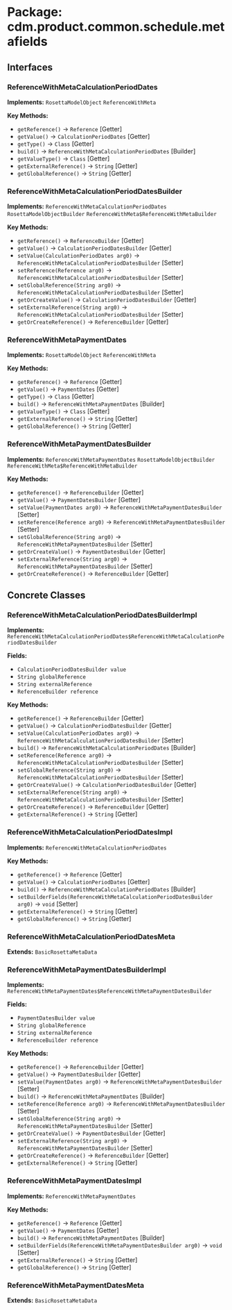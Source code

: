 # Package: cdm.product.common.schedule.metafields

## Interfaces

### ReferenceWithMetaCalculationPeriodDates
**Implements:** `RosettaModelObject` `ReferenceWithMeta` 

**Key Methods:**
- `getReference()` → `Reference` [Getter]
- `getValue()` → `CalculationPeriodDates` [Getter]
- `getType()` → `Class` [Getter]
- `build()` → `ReferenceWithMetaCalculationPeriodDates` [Builder]
- `getValueType()` → `Class` [Getter]
- `getExternalReference()` → `String` [Getter]
- `getGlobalReference()` → `String` [Getter]

### ReferenceWithMetaCalculationPeriodDatesBuilder
**Implements:** `ReferenceWithMetaCalculationPeriodDates` `RosettaModelObjectBuilder` `ReferenceWithMeta$ReferenceWithMetaBuilder` 

**Key Methods:**
- `getReference()` → `ReferenceBuilder` [Getter]
- `getValue()` → `CalculationPeriodDatesBuilder` [Getter]
- `setValue(CalculationPeriodDates arg0)` → `ReferenceWithMetaCalculationPeriodDatesBuilder` [Setter]
- `setReference(Reference arg0)` → `ReferenceWithMetaCalculationPeriodDatesBuilder` [Setter]
- `setGlobalReference(String arg0)` → `ReferenceWithMetaCalculationPeriodDatesBuilder` [Setter]
- `getOrCreateValue()` → `CalculationPeriodDatesBuilder` [Getter]
- `setExternalReference(String arg0)` → `ReferenceWithMetaCalculationPeriodDatesBuilder` [Setter]
- `getOrCreateReference()` → `ReferenceBuilder` [Getter]

### ReferenceWithMetaPaymentDates
**Implements:** `RosettaModelObject` `ReferenceWithMeta` 

**Key Methods:**
- `getReference()` → `Reference` [Getter]
- `getValue()` → `PaymentDates` [Getter]
- `getType()` → `Class` [Getter]
- `build()` → `ReferenceWithMetaPaymentDates` [Builder]
- `getValueType()` → `Class` [Getter]
- `getExternalReference()` → `String` [Getter]
- `getGlobalReference()` → `String` [Getter]

### ReferenceWithMetaPaymentDatesBuilder
**Implements:** `ReferenceWithMetaPaymentDates` `RosettaModelObjectBuilder` `ReferenceWithMeta$ReferenceWithMetaBuilder` 

**Key Methods:**
- `getReference()` → `ReferenceBuilder` [Getter]
- `getValue()` → `PaymentDatesBuilder` [Getter]
- `setValue(PaymentDates arg0)` → `ReferenceWithMetaPaymentDatesBuilder` [Setter]
- `setReference(Reference arg0)` → `ReferenceWithMetaPaymentDatesBuilder` [Setter]
- `setGlobalReference(String arg0)` → `ReferenceWithMetaPaymentDatesBuilder` [Setter]
- `getOrCreateValue()` → `PaymentDatesBuilder` [Getter]
- `setExternalReference(String arg0)` → `ReferenceWithMetaPaymentDatesBuilder` [Setter]
- `getOrCreateReference()` → `ReferenceBuilder` [Getter]

## Concrete Classes

### ReferenceWithMetaCalculationPeriodDatesBuilderImpl
**Implements:** `ReferenceWithMetaCalculationPeriodDates$ReferenceWithMetaCalculationPeriodDatesBuilder` 

**Fields:**
- `CalculationPeriodDatesBuilder value`
- `String globalReference`
- `String externalReference`
- `ReferenceBuilder reference`

**Key Methods:**
- `getReference()` → `ReferenceBuilder` [Getter]
- `getValue()` → `CalculationPeriodDatesBuilder` [Getter]
- `setValue(CalculationPeriodDates arg0)` → `ReferenceWithMetaCalculationPeriodDatesBuilder` [Setter]
- `build()` → `ReferenceWithMetaCalculationPeriodDates` [Builder]
- `setReference(Reference arg0)` → `ReferenceWithMetaCalculationPeriodDatesBuilder` [Setter]
- `setGlobalReference(String arg0)` → `ReferenceWithMetaCalculationPeriodDatesBuilder` [Setter]
- `getOrCreateValue()` → `CalculationPeriodDatesBuilder` [Getter]
- `setExternalReference(String arg0)` → `ReferenceWithMetaCalculationPeriodDatesBuilder` [Setter]
- `getOrCreateReference()` → `ReferenceBuilder` [Getter]
- `getExternalReference()` → `String` [Getter]

### ReferenceWithMetaCalculationPeriodDatesImpl
**Implements:** `ReferenceWithMetaCalculationPeriodDates` 

**Key Methods:**
- `getReference()` → `Reference` [Getter]
- `getValue()` → `CalculationPeriodDates` [Getter]
- `build()` → `ReferenceWithMetaCalculationPeriodDates` [Builder]
- `setBuilderFields(ReferenceWithMetaCalculationPeriodDatesBuilder arg0)` → `void` [Setter]
- `getExternalReference()` → `String` [Getter]
- `getGlobalReference()` → `String` [Getter]

### ReferenceWithMetaCalculationPeriodDatesMeta
**Extends:** `BasicRosettaMetaData` 

### ReferenceWithMetaPaymentDatesBuilderImpl
**Implements:** `ReferenceWithMetaPaymentDates$ReferenceWithMetaPaymentDatesBuilder` 

**Fields:**
- `PaymentDatesBuilder value`
- `String globalReference`
- `String externalReference`
- `ReferenceBuilder reference`

**Key Methods:**
- `getReference()` → `ReferenceBuilder` [Getter]
- `getValue()` → `PaymentDatesBuilder` [Getter]
- `setValue(PaymentDates arg0)` → `ReferenceWithMetaPaymentDatesBuilder` [Setter]
- `build()` → `ReferenceWithMetaPaymentDates` [Builder]
- `setReference(Reference arg0)` → `ReferenceWithMetaPaymentDatesBuilder` [Setter]
- `setGlobalReference(String arg0)` → `ReferenceWithMetaPaymentDatesBuilder` [Setter]
- `getOrCreateValue()` → `PaymentDatesBuilder` [Getter]
- `setExternalReference(String arg0)` → `ReferenceWithMetaPaymentDatesBuilder` [Setter]
- `getOrCreateReference()` → `ReferenceBuilder` [Getter]
- `getExternalReference()` → `String` [Getter]

### ReferenceWithMetaPaymentDatesImpl
**Implements:** `ReferenceWithMetaPaymentDates` 

**Key Methods:**
- `getReference()` → `Reference` [Getter]
- `getValue()` → `PaymentDates` [Getter]
- `build()` → `ReferenceWithMetaPaymentDates` [Builder]
- `setBuilderFields(ReferenceWithMetaPaymentDatesBuilder arg0)` → `void` [Setter]
- `getExternalReference()` → `String` [Getter]
- `getGlobalReference()` → `String` [Getter]

### ReferenceWithMetaPaymentDatesMeta
**Extends:** `BasicRosettaMetaData` 

